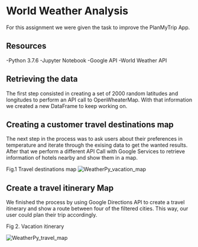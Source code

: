 # World Weather Analysis

For this assignment we were given the task to improve the PlanMyTrip App. 

## Resources
-Python 3.7.6
-Jupyter Notebook
-Google API
-World Weather API


## Retrieving the data
The first step consisted in creating a set of 2000 random latitudes and longitudes to perform an API call to OpenWheaterMap. With that information we created a new DataFrame to keep working on.

## Creating a customer travel destinations map
The next step in the process was to ask users about their preferences in temperature and iterate through the exising data to get the wanted results. After that we perform a different API Call with Google Services to retrieve information of hotels nearby and show them in a map. 

Fig.1 Travel destinations map
![WeatherPy_vacation_map](https://user-images.githubusercontent.com/22451540/152891588-999486e7-8ff3-4103-90ec-18e23d5650c5.PNG)

## Create a travel itinerary Map
We finished the process by using Google Directions API to create a travel itinerary and show a route between four of the filtered cities. This way, our user could plan their trip accordingly.

Fig 2. Vacation itinerary

![WeatherPy_travel_map](https://user-images.githubusercontent.com/22451540/152891729-70c01b7d-c38f-400f-b7fc-44bbafbc099f.PNG)
